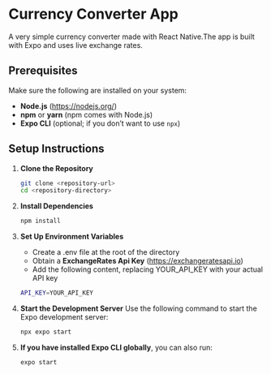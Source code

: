 # Currency Converter App
A very simple currency converter made with React Native.The app is built with Expo and uses live exchange rates.
## Prerequisites

Make sure the following are installed on your system:

- **Node.js** (https://nodejs.org/)
- **npm** or **yarn** (npm comes with Node.js)
- **Expo CLI** (optional; if you don’t want to use `npx`)
  
## Setup Instructions

1. **Clone the Repository**
   ```bash
   git clone <repository-url>
   cd <repository-directory>
2. **Install Dependencies**
    ```bash
    npm install
3. **Set Up Environment Variables**
    - Create a .env file at the root of the directory
    - Obtain a **ExchangeRates Api Key** (https://exchangeratesapi.io)
    - Add the following content, replacing YOUR_API_KEY with your actual API key
      
   ```bash
   API_KEY=YOUR_API_KEY
4. **Start the Development Server** Use the following command to start the Expo development server:
      ```bash
      npx expo start
5. **If you have installed Expo CLI globally**, you can also run: 
      ```bash
      expo start


